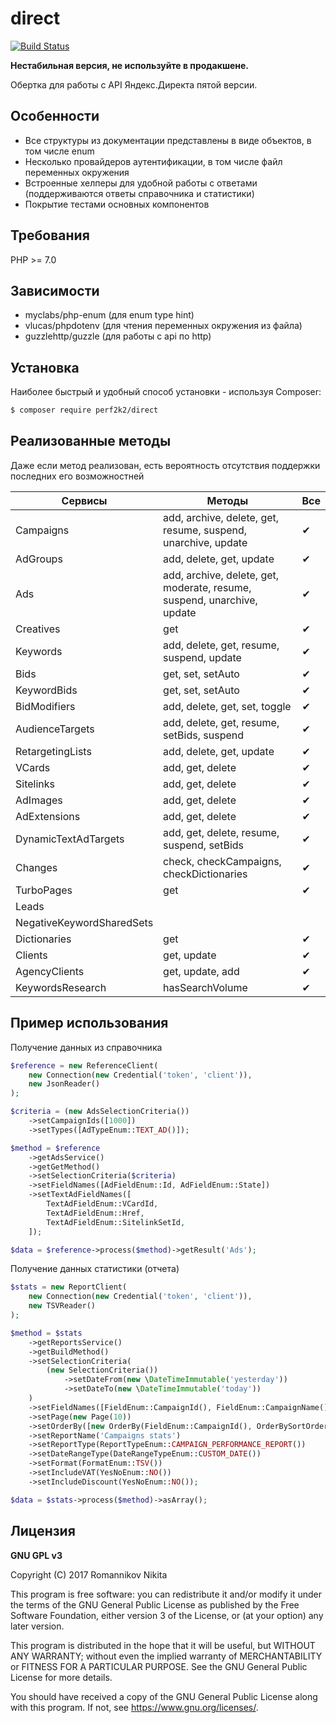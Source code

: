 # direct
[![Build Status](https://travis-ci.org/perf2k2/direct.svg?branch=master)](https://travis-ci.org/perf2k2/direct)

**Нестабильная версия, не используйте в продакшене.**    

Обертка для работы с API Яндекс.Директа пятой версии.

## Особенности

* Все структуры из документации представлены в виде объектов, в том числе enum
* Несколько провайдеров аутентификации, в том числе файл переменных окружения
* Встроенные хелперы для удобной работы с ответами (поддерживаются ответы справочника и статистики)
* Покрытие тестами основных компонентов 

## Требования

PHP >= 7.0

## Зависимости

* myclabs/php-enum (для enum type hint)
* vlucas/phpdotenv (для чтения переменных окружения из файла)
* guzzlehttp/guzzle (для работы с api по http)

## Установка

Наиболее быстрый и удобный способ установки - используя Composer:
```bash
$ composer require perf2k2/direct
```

## Реализованные методы
Даже если метод реализован, есть вероятность отсутствия поддержки последних его возможностней

Сервисы | Методы | Все 
--- | --- | ---
Campaigns|add, archive, delete, get, resume, suspend, unarchive, update|&#10004;
AdGroups|add, delete, get, update|&#10004;
Ads|add, archive, delete, get, moderate, resume, suspend, unarchive, update|&#10004;
Creatives|get|&#10004;
Keywords|add, delete, get, resume, suspend, update|&#10004;
Bids|get, set, setAuto|&#10004;
KeywordBids|get, set, setAuto|&#10004;
BidModifiers|add, delete, get, set, toggle|&#10004;
AudienceTargets|add, delete, get, resume, setBids, suspend|&#10004;
RetargetingLists|add, delete, get, update|&#10004;
VCards|add, get, delete|&#10004;
Sitelinks|add, get, delete|&#10004;
AdImages|add, get, delete|&#10004;
AdExtensions|add, get, delete|&#10004;
DynamicTextAdTargets|add, get, delete, resume, suspend, setBids|&#10004;
Changes|check, checkCampaigns, checkDictionaries|&#10004;
TurboPages|get|&#10004;
Leads||
NegativeKeywordSharedSets||
Dictionaries|get|&#10004;
Clients|get, update|&#10004;
AgencyClients|get, update, add|&#10004;
KeywordsResearch|hasSearchVolume|&#10004;

## Пример использования

Получение данных из справочника
```php
$reference = new ReferenceClient(
    new Connection(new Credential('token', 'client')),
    new JsonReader()
);

$criteria = (new AdsSelectionCriteria())
    ->setCampaignIds([1000])
    ->setTypes([AdTypeEnum::TEXT_AD()]);

$method = $reference
    ->getAdsService()
    ->getGetMethod()
    ->setSelectionCriteria($criteria)
    ->setFieldNames([AdFieldEnum::Id, AdFieldEnum::State])
    ->setTextAdFieldNames([
        TextAdFieldEnum::VCardId,
        TextAdFieldEnum::Href,
        TextAdFieldEnum::SitelinkSetId,
    ]);

$data = $reference->process($method)->getResult('Ads');
```

Получение данных статистики (отчета)

```php 
$stats = new ReportClient(
    new Connection(new Credential('token', 'client')),
    new TSVReader()
);

$method = $stats
    ->getReportsService()
    ->getBuildMethod()
    ->setSelectionCriteria(
        (new SelectionCriteria())
            ->setDateFrom(new \DateTimeImmutable('yesterday'))
            ->setDateTo(new \DateTimeImmutable('today'))
    )
    ->setFieldNames([FieldEnum::CampaignId(), FieldEnum::CampaignName(), FieldEnum::CampaignType()])
    ->setPage(new Page(10))
    ->setOrderBy([new OrderBy(FieldEnum::CampaignId(), OrderBySortOrderEnum::DESCENDING())])
    ->setReportName('Campaigns stats')
    ->setReportType(ReportTypeEnum::CAMPAIGN_PERFORMANCE_REPORT())
    ->setDateRangeType(DateRangeTypeEnum::CUSTOM_DATE())
    ->setFormat(FormatEnum::TSV())
    ->setIncludeVAT(YesNoEnum::NO())
    ->setIncludeDiscount(YesNoEnum::NO());

$data = $stats->process($method)->asArray();
```

## Лицензия

**GNU GPL v3**

Copyright (C) 2017 Romannikov Nikita

This program is free software: you can redistribute it and/or modify
it under the terms of the GNU General Public License as published by
the Free Software Foundation, either version 3 of the License, or
(at your option) any later version.

This program is distributed in the hope that it will be useful,
but WITHOUT ANY WARRANTY; without even the implied warranty of
MERCHANTABILITY or FITNESS FOR A PARTICULAR PURPOSE.  See the
GNU General Public License for more details.

You should have received a copy of the GNU General Public License
along with this program.  If not, see <https://www.gnu.org/licenses/>.